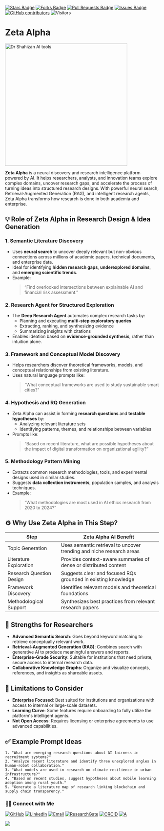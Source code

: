 <a href="https://github.com/drshahizan/short-course/stargazers"><img src="https://img.shields.io/github/stars/drshahizan/short-course" alt="Stars Badge"/></a>
<a href="https://github.com/drshahizan/short-course/network/members"><img src="https://img.shields.io/github/forks/drshahizan/short-course" alt="Forks Badge"/></a>
<a href="https://github.com/drshahizan/short-course/pulls"><img src="https://img.shields.io/github/issues-pr/drshahizan/short-course" alt="Pull Requests Badge"/></a>
<a href="https://github.com/drshahizan/short-course"><img src="https://img.shields.io/github/issues/drshahizan/short-course" alt="Issues Badge"/></a>
<a href="https://github.com/drshahizan/short-course/graphs/contributors"><img alt="GitHub contributors" src="https://img.shields.io/github/contributors/drshahizan/short-course?color=2b9348"></a>
![Visitors](https://api.visitorbadge.io/api/visitors?path=https%3A%2F%2Fgithub.com%2Fdrshahizan%2Fshort-course&labelColor=%23d9e3f0&countColor=%23697689&style=flat)

# Zeta Alpha 

 <img src="https://static.wixstatic.com/media/111555_975f42b13cac49669fe9b0299fa92c03~mv2.gif" alt="Dr Shahizan AI tools"  height="400">

**Zeta Alpha** is a neural discovery and research intelligence platform powered by AI. It helps researchers, analysts, and innovation teams explore complex domains, uncover research gaps, and accelerate the process of turning ideas into structured research designs. With powerful neural search, Retrieval-Augmented Generation (RAG), and intelligent research agents, Zeta Alpha transforms how research is done in both academia and enterprise.

## 💡 Role of Zeta Alpha in Research Design & Idea Generation

### 1. **Semantic Literature Discovery**
- Uses **neural search** to uncover deeply relevant but non-obvious connections across millions of academic papers, technical documents, and enterprise data.
- Ideal for identifying **hidden research gaps**, **underexplored domains**, and **emerging scientific trends**.
- Example:  
  > “Find overlooked intersections between explainable AI and financial risk assessment.”

### 2. **Research Agent for Structured Exploration**
- The **Deep Research Agent** automates complex research tasks by:
  - Planning and executing **multi-step exploratory queries**
  - Extracting, ranking, and synthesizing evidence
  - Summarizing insights with citations
- Enables ideation based on **evidence-grounded synthesis**, rather than intuition alone.

### 3. **Framework and Conceptual Model Discovery**
- Helps researchers discover theoretical frameworks, models, and conceptual relationships from existing literature.
- Uses natural language prompts like:
  > “What conceptual frameworks are used to study sustainable smart cities?”

### 4. **Hypothesis and RQ Generation**
- Zeta Alpha can assist in forming **research questions** and **testable hypotheses** by:
  - Analyzing relevant literature sets
  - Identifying patterns, themes, and relationships between variables
- Prompts like:
  > “Based on recent literature, what are possible hypotheses about the impact of digital transformation on organizational agility?”

### 5. **Methodology Pattern Mining**
- Extracts common research methodologies, tools, and experimental designs used in similar studies.
- Suggests **data collection instruments**, population samples, and analysis techniques.
- Example:  
  > “What methodologies are most used in AI ethics research from 2020 to 2024?”

## ⚙️ Why Use Zeta Alpha in This Step?

| Step                           | Zeta Alpha AI Benefit                                                  |
|--------------------------------|------------------------------------------------------------------------|
| Topic Generation               | Uses semantic retrieval to uncover trending and niche research areas   |
| Literature Exploration         | Provides context-aware summaries of dense or distributed content       |
| Research Question Design       | Suggests clear and focused RQs grounded in existing knowledge          |
| Framework Discovery            | Identifies relevant models and theoretical foundations                 |
| Methodological Support         | Synthesizes best practices from relevant research papers               |

## 🚀 Strengths for Researchers

- **Advanced Semantic Search**: Goes beyond keyword matching to retrieve conceptually relevant work.
- **Retrieval-Augmented Generation (RAG)**: Combines search with generative AI to produce meaningful answers and reports.
- **Enterprise-Grade Security**: Suitable for institutions that need private, secure access to internal research data.
- **Collaborative Knowledge Graphs**: Organize and visualize concepts, references, and insights as shareable assets.

## 📌 Limitations to Consider

- **Enterprise Focused**: Best suited for institutions and organizations with access to internal or large-scale datasets.
- **Learning Curve**: Some features require onboarding to fully utilize the platform's intelligent agents.
- **Not Open Access**: Requires licensing or enterprise agreements to use advanced capabilities.

## ✅ Example Prompt Ideas

```text
1. "What are emerging research questions about AI fairness in recruitment systems?"
2. "Analyze recent literature and identify three unexplored angles in human-robot collaboration."
3. "What models are used in research on climate resilience in urban infrastructure?"
4. "Based on recent studies, suggest hypotheses about mobile learning adoption among rural youth."
5. "Generate a literature map of research linking blockchain and supply chain transparency."
```

### 🙌🏻 Connect with Me
<p align="left">
    <a href="https://github.com/drshahizan" target="_blank"><img alt="GitHub" src="https://img.shields.io/badge/-@drshahizan-181717?style=flat-square&logo=GitHub&logoColor=white"></a>
    <a href="https://www.linkedin.com/in/drshahizan" target="_blank"><img alt="LinkedIn" src="https://img.shields.io/badge/-drshahizan-blue?style=flat-square&logo=Linkedin&logoColor=white&link=https://www.linkedin.com/in/drshahizan/"></a>
    <a href="mailto:shahizan@utm.my" target="_blank"><img alt="Email" src="https://img.shields.io/badge/-shahizan@utm.my-c14438?style=flat-square&logo=Gmail&logoColor=white&link=mailto:shahizan@utm.my.com"></a>
    <a href="https://www.researchgate.net/profile/Mohd-Othman-28" target="_blank"><img alt="ResearchGate" src="https://img.shields.io/badge/-ResearchGate-00CCBB?style=flat-square&logo=ResearchGate&logoColor=white"></a>
    <a href="https://orcid.org/0000-0003-4261-1873" target="_blank"><img alt="ORCID" src="https://img.shields.io/badge/-ORCID-A6CE39?style=flat-square&logo=ORCID&logoColor=white"></a> 
 <a href="https://visitorbadge.io/status?path=https%3A%2F%2Fgithub.com%2Fdrshahizan" target="_blank"><img alt="A" src="https://api.visitorbadge.io/api/visitors?path=https%3A%2F%2Fgithub.com%2Fdrshahizan&labelColor=%23697689&countColor=%23555555&style=plastic"></a>
 
![](https://hit.yhype.me/github/profile?user_id=81284918)
</p>

